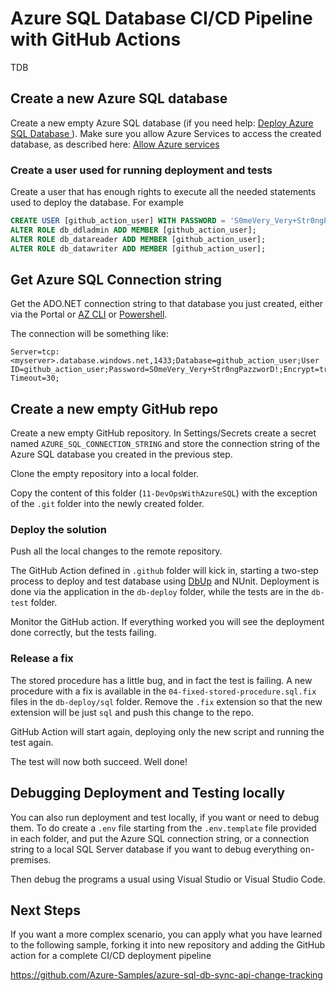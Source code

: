 # Azure SQL Database CI/CD Pipeline with GitHub Actions

TDB

## Create a new Azure SQL database

Create a new empty Azure SQL database (if you need help: [Deploy Azure SQL Database ](https://channel9.msdn.com/Series/Azure-SQL-for-Beginners/Demo-Deploy-Azure-SQL-Database-14-of-61)). Make sure you allow Azure Services to access the created database, as described here: [Allow Azure services](https://docs.microsoft.com/en-us/azure/azure-sql/database/network-access-controls-overview#allow-azure-services)

### Create a user used for running deployment and tests

Create a user that has enough rights to execute all the needed statements used to deploy the database.  For example

```sql
CREATE USER [github_action_user] WITH PASSWORD = 'S0meVery_Very+Str0ngPazzworD!';
ALTER ROLE db_ddladmin ADD MEMBER [github_action_user];
ALTER ROLE db_datareader ADD MEMBER [github_action_user];
ALTER ROLE db_datawriter ADD MEMBER [github_action_user];
```

## Get Azure SQL Connection string

Get the ADO.NET connection string to that database you just created, either via the Portal or [AZ CLI](https://docs.microsoft.com/en-us/cli/azure/sql/db?view=azure-cli-latest#az_sql_db_show_connection_string) or [Powershell]().

The connection will be something like:

```
Server=tcp:<myserver>.database.windows.net,1433;Database=github_action_user;User ID=github_action_user;Password=S0meVery_Very+Str0ngPazzworD!;Encrypt=true;Connection Timeout=30;
```

## Create a new empty GitHub repo

Create a new empty GitHub repository. In Settings/Secrets create a secret named `AZURE_SQL_CONNECTION_STRING` and store the connection string of the Azure SQL database you created in the previous step.

Clone the empty repository into a local folder.

Copy the content of this folder (`11-DevOpsWithAzureSQL`) with the exception of the `.git` folder into the newly created folder. 

### Deploy the solution

Push all the local changes to the remote repository. 

The GitHub Action defined in `.github` folder will kick in, starting a two-step process to deploy and test database using [DbUp](http://dbup.github.io/) and NUnit. Deployment is done via the application in the `db-deploy` folder, while the tests are in the `db-test` folder.

Monitor the GitHub action. If everything worked you will see the deployment done correctly, but the tests failing.

### Release a fix

The stored procedure has a little bug, and in fact the test is failing. A new procedure with a fix is available in the `04-fixed-stored-procedure.sql.fix` files in the `db-deploy/sql` folder. Remove the `.fix` extension so that the new extension will be just `sql` and push this change to the repo.

GitHub Action will start again, deploying only the new script and running the test again.

The test will now both succeed. Well done!

## Debugging Deployment and Testing locally

You can also run deployment and test locally, if you want or need to debug them. To do create a `.env` file starting from the `.env.template` file provided in each folder, and put the Azure SQL connection string, or a connection string to a local SQL Server database if you want to debug everything on-premises.

Then debug the programs a usual using Visual Studio or Visual Studio Code.

## Next Steps

If you want a more complex scenario, you can apply what you have learned to the following sample, forking it into new repository and adding the GitHub action for a complete CI/CD deployment pipeline

https://github.com/Azure-Samples/azure-sql-db-sync-api-change-tracking
